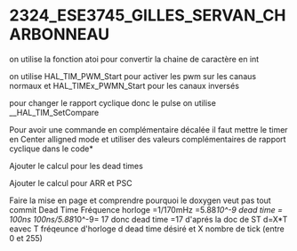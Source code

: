 # 2324_ESE3745_GILLES_SERVAN_CHARBONNEAU

on utilise la fonction atoi pour convertir la chaine de caractère en int

on utilise HAL_TIM_PWM_Start pour activer les pwm sur les canaus normaux et HAL_TIMEx_PWMN_Start pour les canaux inversés

pour changer le rapport cyclique donc le pulse on utilise __HAL_TIM_SetCompare

Pour avoir une commande en complémentaire décalée il faut mettre le timer en Center alligned mode et utiliser des valeurs complémentaires de rapport cyclique dans le code*

Ajouter le calcul pour les dead times

Ajouter le calcul pour ARR et PSC

Faire la mise en page et comprendre pourquoi le doxygen veut pas tout commit
Dead Time 
Fréquence horloge =1/170mHz
                  =5.88*10^-9
                  dead time = 100ns
                  100ns/5.88*10^-9= 17 donc dead time =17 d'aprés la doc de ST d=X*T eavec T fréqeunce d'horloge d dead time désiré et X nombre de tick (entre 0 et 255)
